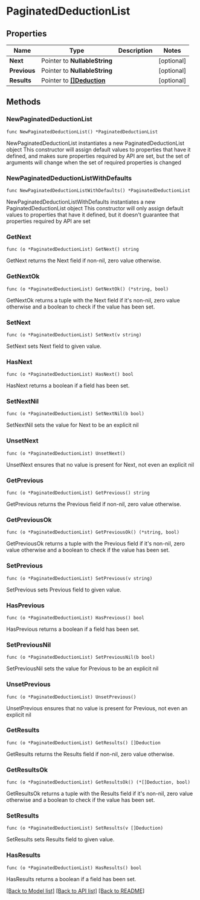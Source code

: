 # PaginatedDeductionList

## Properties

Name | Type | Description | Notes
------------ | ------------- | ------------- | -------------
**Next** | Pointer to **NullableString** |  | [optional] 
**Previous** | Pointer to **NullableString** |  | [optional] 
**Results** | Pointer to [**[]Deduction**](Deduction.md) |  | [optional] 

## Methods

### NewPaginatedDeductionList

`func NewPaginatedDeductionList() *PaginatedDeductionList`

NewPaginatedDeductionList instantiates a new PaginatedDeductionList object
This constructor will assign default values to properties that have it defined,
and makes sure properties required by API are set, but the set of arguments
will change when the set of required properties is changed

### NewPaginatedDeductionListWithDefaults

`func NewPaginatedDeductionListWithDefaults() *PaginatedDeductionList`

NewPaginatedDeductionListWithDefaults instantiates a new PaginatedDeductionList object
This constructor will only assign default values to properties that have it defined,
but it doesn't guarantee that properties required by API are set

### GetNext

`func (o *PaginatedDeductionList) GetNext() string`

GetNext returns the Next field if non-nil, zero value otherwise.

### GetNextOk

`func (o *PaginatedDeductionList) GetNextOk() (*string, bool)`

GetNextOk returns a tuple with the Next field if it's non-nil, zero value otherwise
and a boolean to check if the value has been set.

### SetNext

`func (o *PaginatedDeductionList) SetNext(v string)`

SetNext sets Next field to given value.

### HasNext

`func (o *PaginatedDeductionList) HasNext() bool`

HasNext returns a boolean if a field has been set.

### SetNextNil

`func (o *PaginatedDeductionList) SetNextNil(b bool)`

 SetNextNil sets the value for Next to be an explicit nil

### UnsetNext
`func (o *PaginatedDeductionList) UnsetNext()`

UnsetNext ensures that no value is present for Next, not even an explicit nil
### GetPrevious

`func (o *PaginatedDeductionList) GetPrevious() string`

GetPrevious returns the Previous field if non-nil, zero value otherwise.

### GetPreviousOk

`func (o *PaginatedDeductionList) GetPreviousOk() (*string, bool)`

GetPreviousOk returns a tuple with the Previous field if it's non-nil, zero value otherwise
and a boolean to check if the value has been set.

### SetPrevious

`func (o *PaginatedDeductionList) SetPrevious(v string)`

SetPrevious sets Previous field to given value.

### HasPrevious

`func (o *PaginatedDeductionList) HasPrevious() bool`

HasPrevious returns a boolean if a field has been set.

### SetPreviousNil

`func (o *PaginatedDeductionList) SetPreviousNil(b bool)`

 SetPreviousNil sets the value for Previous to be an explicit nil

### UnsetPrevious
`func (o *PaginatedDeductionList) UnsetPrevious()`

UnsetPrevious ensures that no value is present for Previous, not even an explicit nil
### GetResults

`func (o *PaginatedDeductionList) GetResults() []Deduction`

GetResults returns the Results field if non-nil, zero value otherwise.

### GetResultsOk

`func (o *PaginatedDeductionList) GetResultsOk() (*[]Deduction, bool)`

GetResultsOk returns a tuple with the Results field if it's non-nil, zero value otherwise
and a boolean to check if the value has been set.

### SetResults

`func (o *PaginatedDeductionList) SetResults(v []Deduction)`

SetResults sets Results field to given value.

### HasResults

`func (o *PaginatedDeductionList) HasResults() bool`

HasResults returns a boolean if a field has been set.


[[Back to Model list]](../README.md#documentation-for-models) [[Back to API list]](../README.md#documentation-for-api-endpoints) [[Back to README]](../README.md)


